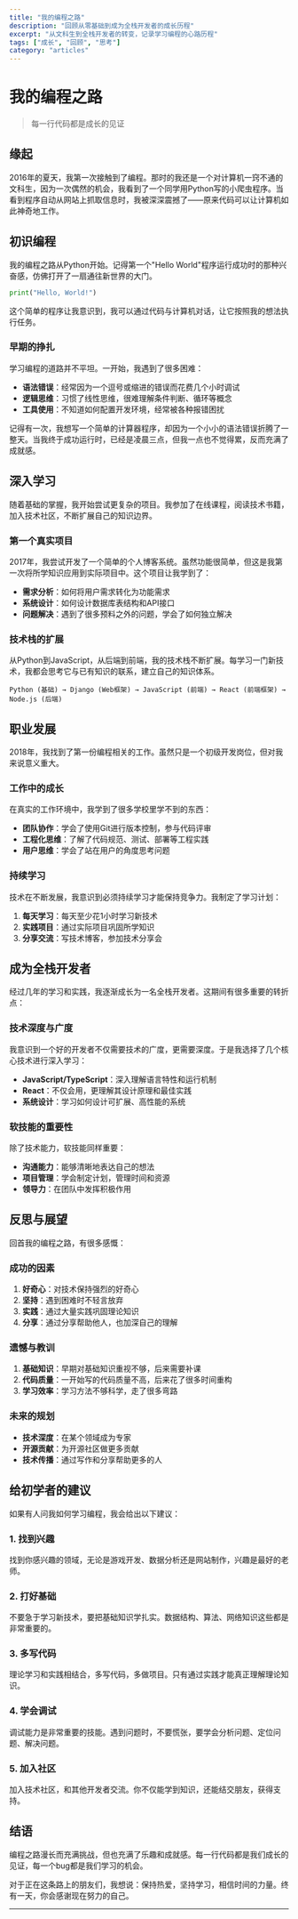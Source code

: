 ```yaml
---
title: "我的编程之路"
description: "回顾从零基础到成为全栈开发者的成长历程"
excerpt: "从文科生到全栈开发者的转变，记录学习编程的心路历程"
tags: ["成长", "回顾", "思考"]
category: "articles"
---
```


# 我的编程之路

> 每一行代码都是成长的见证

## 缘起

2016年的夏天，我第一次接触到了编程。那时的我还是一个对计算机一窍不通的文科生，因为一次偶然的机会，我看到了一个同学用Python写的小爬虫程序。当看到程序自动从网站上抓取信息时，我被深深震撼了——原来代码可以让计算机如此神奇地工作。

## 初识编程

我的编程之路从Python开始。记得第一个"Hello World"程序运行成功时的那种兴奋感，仿佛打开了一扇通往新世界的大门。

```python
print("Hello, World!")
```

这个简单的程序让我意识到，我可以通过代码与计算机对话，让它按照我的想法执行任务。

### 早期的挣扎

学习编程的道路并不平坦。一开始，我遇到了很多困难：

- **语法错误**：经常因为一个逗号或缩进的错误而花费几个小时调试
- **逻辑思维**：习惯了线性思维，很难理解条件判断、循环等概念
- **工具使用**：不知道如何配置开发环境，经常被各种报错困扰

记得有一次，我想写一个简单的计算器程序，却因为一个小小的语法错误折腾了一整天。当我终于成功运行时，已经是凌晨三点，但我一点也不觉得累，反而充满了成就感。

## 深入学习

随着基础的掌握，我开始尝试更复杂的项目。我参加了在线课程，阅读技术书籍，加入技术社区，不断扩展自己的知识边界。

### 第一个真实项目

2017年，我尝试开发了一个简单的个人博客系统。虽然功能很简单，但这是我第一次将所学知识应用到实际项目中。这个项目让我学到了：

- **需求分析**：如何将用户需求转化为功能需求
- **系统设计**：如何设计数据库表结构和API接口
- **问题解决**：遇到了很多预料之外的问题，学会了如何独立解决

### 技术栈的扩展

从Python到JavaScript，从后端到前端，我的技术栈不断扩展。每学习一门新技术，我都会思考它与已有知识的联系，建立自己的知识体系。

```
Python (基础) → Django (Web框架) → JavaScript (前端) → React (前端框架) → Node.js (后端)
```

## 职业发展

2018年，我找到了第一份编程相关的工作。虽然只是一个初级开发岗位，但对我来说意义重大。

### 工作中的成长

在真实的工作环境中，我学到了很多学校里学不到的东西：

- **团队协作**：学会了使用Git进行版本控制，参与代码评审
- **工程化思维**：了解了代码规范、测试、部署等工程实践
- **用户思维**：学会了站在用户的角度思考问题

### 持续学习

技术在不断发展，我意识到必须持续学习才能保持竞争力。我制定了学习计划：

1. **每天学习**：每天至少花1小时学习新技术
2. **实践项目**：通过实际项目巩固所学知识
3. **分享交流**：写技术博客，参加技术分享会

## 成为全栈开发者

经过几年的学习和实践，我逐渐成长为一名全栈开发者。这期间有很多重要的转折点：

### 技术深度与广度

我意识到一个好的开发者不仅需要技术的广度，更需要深度。于是我选择了几个核心技术进行深入学习：

- **JavaScript/TypeScript**：深入理解语言特性和运行机制
- **React**：不仅会用，更理解其设计原理和最佳实践
- **系统设计**：学习如何设计可扩展、高性能的系统

### 软技能的重要性

除了技术能力，软技能同样重要：

- **沟通能力**：能够清晰地表达自己的想法
- **项目管理**：学会制定计划，管理时间和资源
- **领导力**：在团队中发挥积极作用

## 反思与展望

回首我的编程之路，有很多感慨：

### 成功的因素

1. **好奇心**：对技术保持强烈的好奇心
2. **坚持**：遇到困难时不轻言放弃
3. **实践**：通过大量实践巩固理论知识
4. **分享**：通过分享帮助他人，也加深自己的理解

### 遗憾与教训

1. **基础知识**：早期对基础知识重视不够，后来需要补课
2. **代码质量**：一开始写的代码质量不高，后来花了很多时间重构
3. **学习效率**：学习方法不够科学，走了很多弯路

### 未来的规划

- **技术深度**：在某个领域成为专家
- **开源贡献**：为开源社区做更多贡献
- **技术传播**：通过写作和分享帮助更多的人

## 给初学者的建议

如果有人问我如何学习编程，我会给出以下建议：

### 1. 找到兴趣
找到你感兴趣的领域，无论是游戏开发、数据分析还是网站制作，兴趣是最好的老师。

### 2. 打好基础
不要急于学习新技术，要把基础知识学扎实。数据结构、算法、网络知识这些都是非常重要的。

### 3. 多写代码
理论学习和实践相结合，多写代码，多做项目。只有通过实践才能真正理解理论知识。

### 4. 学会调试
调试能力是非常重要的技能。遇到问题时，不要慌张，要学会分析问题、定位问题、解决问题。

### 5. 加入社区
加入技术社区，和其他开发者交流。你不仅能学到知识，还能结交朋友，获得支持。

## 结语

编程之路漫长而充满挑战，但也充满了乐趣和成就感。每一行代码都是我们成长的见证，每一个bug都是我们学习的机会。

对于正在这条路上的朋友们，我想说：保持热爱，坚持学习，相信时间的力量。终有一天，你会感谢现在努力的自己。

---